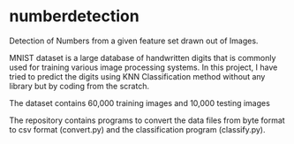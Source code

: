 # numberdetection
Detection of Numbers from a given feature set drawn out of Images.

MNIST dataset is a large database of handwritten digits that is commonly used for training various image processing systems. In this project, I have tried to predict the digits using KNN Classification method without any library but by coding from the scratch.

The dataset contains 60,000 training images and 10,000 testing images

The repository contains programs to convert the data files from byte format to csv format (convert.py) and the classification program (classify.py).
